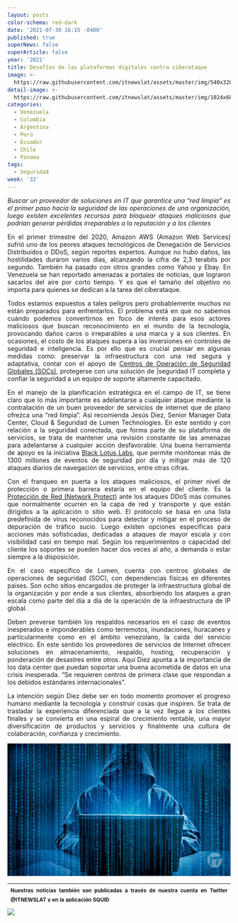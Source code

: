```yaml
---
layout: posts
color-schema: red-dark
date: '2021-07-30 16:15 -0400'
published: true
superNews: false
superArticle: false
year: '2021'
title: Desafíos de las plataformas digitales contra ciberataque
image: >-
  https://raw.githubusercontent.com/itnewslat/assets/master/img/540x320/Ciberataque-p.jpg
detail-image: >-
  https://raw.githubusercontent.com/itnewslat/assets/master/img/1024x680/Ciberataque-g.jpg
categories:
  - Venezuela
  - Colombia
  - Argentina
  - Perú
  - Ecuador
  - Chile
  - Panama
tags:
  - Seguridad
week: '32'
---
```

<p style="text-align: justify;"><em>Buscar un proveedor de soluciones en IT que garantice una “red limpia” es el primer paso hacia la seguridad de las operaciones de una organización, luego existen excelentes recursos para bloquear ataques maliciosos que podrían generar pérdidas irreparables a la reputación y a los clientes</em></p>
<p style="text-align: justify;">En el primer trimestre del 2020, Amazon AWS (Amazon Web Services) sufrió uno de los peores ataques tecnológicos de Denegación de Servicios Distribuidos o DDoS, según reportes expertos. Aunque no hubo daños, las hostilidades duraron varios días, alcanzando la cifra de 2,3 terabits por segundo. También ha pasado con otros grandes como Yahoo y Ebay. En Venezuela se han reportado amenazas a portales de noticias, que lograron sacarlos del aire por corto tiempo. Y es que el tamaño del objetivo no importa para quienes se dedican a la tarea del ciberataque.</p>
<p style="text-align: justify;">Todos estamos expuestos a tales peligros pero probablemente muchos no están preparados para enfrentarlos. El problema está en que no sabemos cuándo podemos convertirnos en foco de interés para esos actores maliciosos que buscan reconocimiento en el mundo de la tecnología, provocando daños caros o irreparables a una marca y a sus clientes. En ocasiones, el costo de los ataques supera a las inversiones en controles de seguridad e inteligencia. Es por ello que es crucial pensar en algunas medidas como: preservar la infraestructura con una red segura y adaptativa, contar con el apoyo de <a href="https://brandcom.us4.list-manage.com/track/click?u=9581ae7daa795e06b11c9f476&amp;id=fb56c0e7c8&amp;e=446b3b5f3e">Centros de Operación de Seguridad Globales (SOCs),</a> protegerse con una solución de |seguridad IT completa y confiar la seguridad a un equipo de soporte altamente capacitado.</p>
<p style="text-align: justify;">En el manejo de la planificación estratégica en el campo de IT, se tiene claro que lo más importante es adelantarse a cualquier ataque mediante la contratación de un buen proveedor de servicios de internet que de plano ofrezca una “red limpia”. Así recomienda Jesús Diez, Senior Manager Data Center, Cloud &amp; Seguridad de Lumen Technologies. En este sentido y con relación a la seguridad conectada, que forma parte de su plataforma de servicios, se trata de mantener una revisión constante de las amenazas para adelantarse a cualquier acción desfavorable. Una buena herramienta de apoyo es la iniciativa <a href="https://brandcom.us4.list-manage.com/track/click?u=9581ae7daa795e06b11c9f476&amp;id=e5c6ca82cd&amp;e=446b3b5f3e">Black Lotus Labs</a>, que permite monitorear más de 1300 millones de eventos de seguridad por día y mitigar más de 120 ataques diarios de navegación de servicios, entre otras cifras.</p>
<p style="text-align: justify;">Con el franqueo en puerta a los ataques maliciosos, el primer nivel de protección o primera barrera estaría en el equipo del cliente. Es la <a href="https://brandcom.us4.list-manage.com/track/click?u=9581ae7daa795e06b11c9f476&amp;id=5a231f20bd&amp;e=446b3b5f3e">Protección de Red (Network Protect)</a> ante los ataques DDoS más comunes que normalmente ocurren en la capa de red y transporte y que están dirigidos a la aplicación o sitio web. El protocolo se basa en una lista predefinida de virus reconocidos para detectar y mitigar en el proceso de depuración de tráfico sucio. Luego existen opciones específicas para acciones más sofisticadas, dedicadas a ataques de mayor escala y con visibilidad casi en tiempo real. Según los requerimientos o capacidad del cliente los soportes se pueden hacer dos veces al año, a demanda o estar siempre a la disposición.</p>
<p style="text-align: justify;">En el caso específico de Lumen, cuenta con centros globales de operaciones de seguridad (SOC), con dependencias físicas en diferentes países. Son ocho sitios encargados de proteger la infraestructura global de la organización y por ende a sus clientes, absorbiendo los ataques a gran escala como parte del día a día de la operación de la infraestructura de IP global.</p>
<p style="text-align: justify;">Deben preverse también los respaldos necesarios en el caso de eventos inesperados e imponderables como terremotos, inundaciones, huracanes y particularmente como en el ámbito venezolano, la caída del servicio eléctrico. En este sentido los proveedores de servicios de Internet ofrecen soluciones en almacenamiento, respaldo, hosting, recuperación y ponderación de desastres entre otros. Aquí Diez apunta a la importancia de los data center que puedan soportar una buena acometida de datos en una crisis inesperada. “Se requieren centros de primera clase que respondan a los debidos estándares internacionales".</p>
<p style="text-align: justify;">La intención según Diez debe ser en todo momento promover el progreso humano mediante la tecnología y construir cosas que inspiren. Se trata de trasladar la experiencia diferenciada que a la vez llegue a los clientes finales y se convierta en una espiral de crecimiento rentable, una mayor diversificación de productos y servicios y finalmente una cultura de colaboración, confianza y crecimiento.</p>

![](https://raw.githubusercontent.com/itnewslat/assets/master/img/540x320/Ciberataque-p.jpg)

<table style="height: 42px;" width="569">
<tbody>
<tr>
<td style="text-align: justify;"><sub><strong>Nuestras noticias también son publicadas a través de nuestra cuenta en Twitter <a href="https://twitter.com/itnewslat?lang=es">@ITNEWSLAT</a> y en la aplicación <a href="https://squidapp.co/en/">SQUID</a></strong></sub></td>
</tr>
</tbody>
</table>

<img src="https://tracker.metricool.com/c3po.jpg?hash=56f88a41e39ab42c063cc51676587a04"/>
